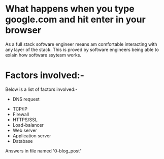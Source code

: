 # What happens when you type google.com and hit enter in your browser

As a full stack software engineer means am comfortable interacting with any layer of the stack.
This is proved by software engineers being able to exlain how software ssytesm works.

# Factors involved:-
Below is a list of factors involved:-
+ DNS request
* TCP/IP
* Firewall
* HTTPS/SSL
* Load-balancer
* Web server
* Application server
* Database

Answers in file named '0-blog_post'
